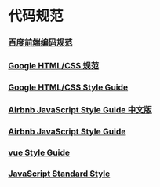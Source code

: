 # 代码规范

### [百度前端编码规范](https://github.com/ecomfe/spec)

### [Google HTML/CSS 规范](https://www.runoob.com/w3cnote/htmlcssguide.html)

### [Google HTML/CSS Style Guide](https://google.github.io/styleguide/htmlcssguide.html)

### [Airbnb JavaScript Style Guide 中文版](https://www.ctolib.com/mip/getjll-JavaScript-Style-Guide.html)

### [Airbnb JavaScript Style Guide](https://github.com/airbnb/javascript)

### [vue Style Guide](https://vuejs.org/v2/style-guide/)

### [JavaScript Standard Style](https://standardjs.com/)